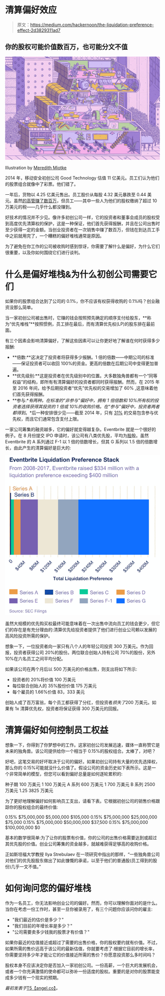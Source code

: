 # 清算偏好效应

> 原文：<https://medium.com/hackernoon/the-liquidation-preference-effect-2d3829311ad7>

## 你的股权可能价值数百万，也可能分文不值

![](img/7c019ae214595a1d1916458e4e1fd4bd.png)

Illustration by [Meredith Miotke](https://www.mlmiotke.com/)

2014 年，移动安全初创公司 Good Technology 估值 11 亿美元。员工们认为他们的股票组合就像中了彩票。他们错了。

一年后，货物以 4.25 亿美元售出。员工股价从每股 4.32 美元暴跌至 0.44 美元。虽然[的高管赚了数百万](https://www.nytimes.com/2015/12/27/technology/when-a-unicorn-start-up-stumbles-its-employees-get-hurt.html)，但员工——其中一些人为他们的股权缴纳了超过 10 万美元的税——几乎什么都没赚到。

好技术的情况并不少见。像许多初创公司一样，它的投资者和董事会成员的股权受到高度优先清算权的保护，这是一种保证，他们首先获得报酬，并且在公司出售时至少获得一定的金额。当创业投资者在一次销售中赚了数百万，但钱在到达员工手中之前就用完了，一个糟糕的偏好堆栈通常是原因。

为了避免在你工作的公司被收购时感到惊讶，你需要了解什么是偏好，为什么它们很重要，以及你如何围绕它们进行谈判。

# 什么是偏好堆栈&为什么初创公司需要它们

如果你的股票组合达到了公司的 0.1%，你不应该有权获得收购的 0.1%吗？创业融资没那么简单。

当一家初创公司被出售时，它赚的钱会按照预先确定的顺序支付给股东，**称为“优先堆栈”**按照惯例，员工排在最后，而有清算优先权(LP)的股东排在最前面。

有三个因素会影响清算偏好，了解这些因素可以让你更好地了解谁在何时获得多少报酬:

*   **倍数:**这决定了投资者将获得多少报酬。1 倍的倍数——中期公司的标准——保证投资者可以收回 100%的资金。更高的倍数在后期公司中变得更加普遍。
*   **优先级别:**这是投资者在优先级别中的位置。大多数独角兽都有一个“同等权益”的结构，即所有有清算偏好的投资者都同时获得报酬。然而，在 2015 年至 2016 年间，给予后期投资者“优先”优先权的交易增加了 60% ,这意味着他们首先获得报酬。
*   **参与:**有两种。在标准的“非参与”偏好中，拥有 1 倍倍数和 10%所有权的投资者选择获得其投资的 1 倍或 10%的收购价格。在“参与”偏好中，投资者两者都得到*。*后一种安排很少见——截至 2014 年，只有 [31%](https://www.wsgr.com/publications/PDFSearch/entreport/1H2014/private-company-financing-trends.htm) 的交易包含参与优先权，而且它们通常包含支付上限。

一家公司筹集的融资越多，它的偏好就变得越复杂。Eventbrite 就是一个很好的例子。在 8 月份提交 IPO 申请时，该公司有八类优先股，平均为[股](https://www.gsb.stanford.edu/insights/silicon-valleys-unicorns-are-overvalued)股。虽然 Eventbrite 的 A 系列通过 F-1 以 1 倍的倍数增长，但其 G 系列以 1.5 倍的倍数增长，由此产生的清算偏好是巨大的:

![](img/207f6fed16fe344c3fdd0d5c2eea2814.png)

虽然大规模的优先购买权最终可能意味着在一次出售中流向员工的钱会更少，但它们的存在是有充分理由的:清算优先给投资者提供了他们进行创业公司赖以发展的高风险投资所需的保护。

想象一下，一位投资者向一家只有八个人的年轻公司投资 300 万美元。作为回报，投资者获得公司 20%的股份。两位联合创始人持有公司 70%的股份，另外 10%在六名员工之间平均分配。

如果该公司在两个月后以 500 万美元的价格出售，则支出将如下所示:

*   投资者的 20%将价值 100 万美元
*   每位联合创始人的 35%股份价值 175 万美元
*   每个雇员的 1.66%价值 83，333 美元

创始人成了百万富翁，每个员工都获得了分红，但投资者*损失了*200 万美元。如果有 1x 清算优先权，投资者将保证获得 300 万美元的回报。

# 清算偏好如何控制员工权益

想象一下，你得到了你梦想中的工作。这家初创公司发展迅速，媒体一直称赞它是未来的独角兽。该公司提供给你一个相当于 0.15%的股权组合。太棒了，对吧？

好吧，这笔交易的好坏取决于公司的偏好。如果初创公司持有大量的优先选择权，那么你的 0.15%可能就没什么价值了。假设公司的资金历史如下表所示。这是一个非常简单的模型，但您可以看到偏好总量是如何逐轮累积的:

种子期 100 万美元 1 100 万美元 A 系列 600 万美元 1 700 万美元 B 系列 2500 万美元 1.25 3825 万美元

为了更好地理解偏好如何影响员工支出，请看下表。它根据初创公司的销售价格跟踪你的股权组合的最终价值:

0.15% $75,000,000 $5,000,000 $105,000 0.15% $75,000,000 $25,000,000 $75,000 0.15% $75,000,000 $50,000,000 $37,500 0.15% $75,000,000 $100,000,000 $0

基本的数学很简单:为了让你的股票有价值，你的公司的出售价格需要达到或超过其优先股的价值。创业公司筹集的资金越多，就越难获得足够高的收购价格。

正如斯坦福大学教授 Ilya Strebulaev 在一项研究中指出的那样，“一些独角兽公司对他们的优先股股东做出了如此慷慨的承诺，以至于他们的普通股(员工得到的股份)几乎一文不值。”

# 如何询问您的偏好堆栈

作为一名员工，你无法影响创业公司的偏好。然而，你可以理解你面对的是什么。当你在考虑一份工作时，甚至一旦你被录用了，有三个问题你应该问你的雇主:

*   "我们最近的估价是多少？"
*   "我们目前的年增长率是多少？"
*   "公司需要卖多少钱我的股票才有价值？"

如果你最近的估值接近或超过了需要的出售价格，你的股权要约就有价值。不过，如果所需的售价远高于该公司的最新估值，你就要考虑了:根据它目前的增长率，你需要坚持多少年才能让它的价值接近所需的售价？你愿意投资那么多时间吗？

股权本身不应该决定你是否加入一家初创公司。一份高薪，一个巨大的发展机会，或者一个你充满激情的使命都可以弥补一份适度的股权。重要的是对你的股票能变成多少钱有一个现实的预期。

*最初发表于*[T5【angel.co】](https://angel.co/blog/liquidation-preference-your-equity-could-be-worth-millions-or-nothing)*。*